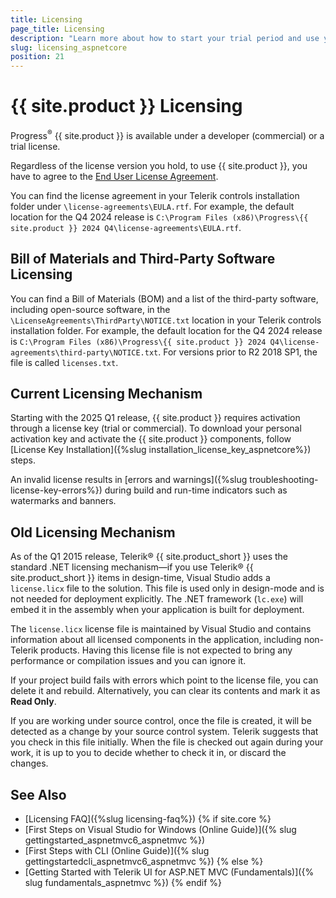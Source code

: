 ```yaml
---
title: Licensing
page_title: Licensing
description: "Learn more about how to start your trial period and use your developer license for {{ site.product }}."
slug: licensing_aspnetcore
position: 21
---
```


# {{ site.product }} Licensing

Progress<sup>®</sup> {{ site.product }} is available under a developer (commercial) or a trial license.

Regardless of the license version you hold, to use {{ site.product }}, you have to agree to the [End User License Agreement](https://www.telerik.com/purchase/license-agreement/kendo-ui).

You can find the license agreement in your Telerik controls installation folder under `\license-agreements\EULA.rtf`. For example, the default location for the Q4 2024 release is `C:\Program Files (x86)\Progress\{{ site.product }} 2024 Q4\license-agreements\EULA.rtf`.

## Bill of Materials and Third-Party Software Licensing

You can find a Bill of Materials (BOM) and a list of the third-party software, including open-source software, in the `\LicenseAgreements\ThirdParty\NOTICE.txt` location in your Telerik controls installation folder. For example, the default location for the Q4 2024 release is `C:\Program Files (x86)\Progress\{{ site.product }} 2024 Q4\license-agreements\third-party\NOTICE.txt`. For versions prior to R2 2018 SP1, the file is called `licenses.txt`.

## Current Licensing Mechanism

Starting with the 2025 Q1 release, {{ site.product }} requires activation through a license key (trial or commercial). To download your personal activation key and activate the {{ site.product }} components, follow [License Key Installation]({%slug installation_license_key_aspnetcore%}) steps.

An invalid license results in [errors and warnings]({%slug troubleshooting-license-key-errors%}) during build and run-time indicators such as watermarks and banners.

## Old Licensing Mechanism

As of the Q1 2015 release, Telerik® {{ site.product_short }} uses the standard .NET licensing mechanism&mdash;if you use Telerik® {{ site.product_short }} items in design-time, Visual Studio adds a `license.licx` file to the solution. This file is used only in design-mode and is not needed for deployment explicitly. The .NET framework (`lc.exe`) will embed it in the assembly when your application is built for deployment.

The `license.licx` license file is maintained by Visual Studio and contains information about all licensed components in the application, including non-Telerik products. Having this license file is not expected to bring any performance or compilation issues and you can ignore it.

If your project build fails with errors which point to the license file, you can delete it and rebuild. Alternatively, you can clear its contents and mark it as **Read Only**.

If you are working under source control, once the file is created, it will be detected as a change by your source control system. Telerik suggests that you check in this file initially. When the file is checked out again during your work, it is up to you to decide whether to check it in, or discard the changes.

## See Also

* [Licensing FAQ]({%slug licensing-faq%})
{% if site.core %}
* [First Steps on Visual Studio for Windows (Online Guide)]({% slug gettingstarted_aspnetmvc6_aspnetmvc %})
* [First Steps with CLI (Online Guide)]({% slug gettingstartedcli_aspnetmvc6_aspnetmvc %})
{% else %}
* [Getting Started with Telerik UI for ASP.NET MVC (Fundamentals)]({% slug fundamentals_aspnetmvc %})
{% endif %}
